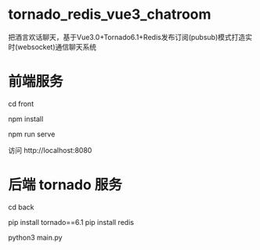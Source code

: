 # tornado_redis_vue3_chatroom
把酒言欢话聊天，基于Vue3.0+Tornado6.1+Redis发布订阅(pubsub)模式打造实时(websocket)通信聊天系统


# 前端服务

cd front

npm install

npm run serve

访问 http://localhost:8080


# 后端 tornado 服务

cd back

pip install tornado==6.1
pip install redis

python3 main.py